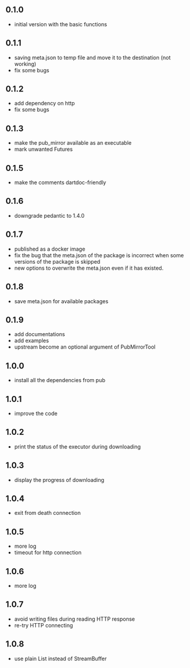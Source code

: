 ## 0.1.0

- initial version with the basic functions

## 0.1.1

- saving meta.json to temp file and move it to the destination (not working)
- fix some bugs

## 0.1.2

- add dependency on http
- fix some bugs

## 0.1.3

- make the pub_mirror available as an executable
- mark unwanted Futures

## 0.1.5

- make the comments dartdoc-friendly

## 0.1.6

- downgrade pedantic to 1.4.0

## 0.1.7

- published as a docker image
- fix the bug that the meta.json of the package is incorrect when some versions of the package is skipped
- new options to overwrite the meta.json even if it has existed.

## 0.1.8

- save meta.json for available packages

## 0.1.9

- add documentations
- add examples
- upstream become an optional argument of PubMirrorTool

## 1.0.0

- install all the dependencies from pub

## 1.0.1

- improve the code

## 1.0.2

- print the status of the executor during downloading

## 1.0.3

- display the progress of downloading

## 1.0.4

- exit from death connection

## 1.0.5

- more log
- timeout for http connection

## 1.0.6

- more log

## 1.0.7

- avoid writing files during reading HTTP response
- re-try HTTP connecting

## 1.0.8

- use plain List instead of StreamBuffer
